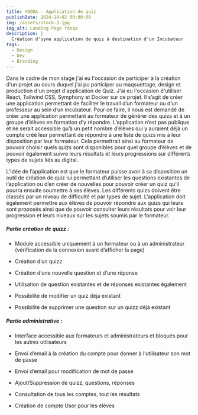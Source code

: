 ```yaml
---
title: YOOQA - Application de quiz
publishDate: 2024-14-02 00:00:00
img: /assets/stock-3.jpg
img_alt: Landing Page Yooqa
description: |
  Création d'uyne application de quiz à destination d'un Incubateur
tags:
  - Design
  - Dev
  - Branding
---
```


Dans le cadre de mon stage j'ai eu l'occasion de participer à la création d'un projet au cours duquel j'ai pu participer au maqsuettage, design et production d'un projet d'application de Quiz. J'ai eu l'occasion d'utiliser React, Tailwind CSS, Symphony et Docker sur ce projet.
Il s’agit de créer une application permettant de faciliter le travail d’un formateur ou d’un professeur au sein d’un incubateur. Pour ce faire, il nous est demandé de créer une application permettant au formateur de générer des quizs et à un groupe d’élèves en formation d’y répondre. 
L’application n’est pas publique et ne serait accessible qu’à un petit nombre d’élèves qui y auraient déjà un compte créé leur permettant de répondre à une liste de quizs mis à leur disposition par leur formateur. Cela permettrait ainsi au formateur de pouvoir choisir quels quizs sont disponibles pour quel groupe d’élèves et de pouvoir également suivre leurs résultats et leurs progressions sur différents types de sujets liés au digital. 


L’idée de l’application est que le formateur puisse avoir à sa disposition un outil de création de quiz lui permettant d’utiliser les questions existantes de l’application ou d’en créer de nouvelles pour pouvoir créer un quiz qu’il pourra ensuite soumettre à ses élèves. Les différents quizs doivent être classés par un niveau de difficulté et par types de sujet. 
L’application doit également permettre aux élèves de pouvoir répondre aux quizs qui leurs sont proposés ainsi que de pouvoir consulter leurs résultats pour voir leur progression et leurs niveaux sur les sujets soumis par le formateur. 


##### Partie création de quizz : 

-	Module accessible uniquement à un formateur ou à un administrateur (vérification de la connexion avant d’afficher la page)

-	Création d’un quizz

-	Création d’une nouvelle question et d’une réponse

-	Utilisation de question existantes et de réponses existantes également 

-	Possibilité de modifier un quiz déja existant

-	Possibilité de supprimer une question sur un quizz déjà existant


##### Partie administrative : 

-	Interface accessible aux formateurs et administrateurs et bloqués pour les autres utilisateurs

-	Envoi d’email à la création du compte pour donner à l’utilisateur son mot de passe

-	Envoi d’email pour modification de mot de passe

-	Ajout/Suppression de quizz, questions, réponses

-	Consultation de tous les comptes, tout les résultats

-	Création de compte User pour les élèves
